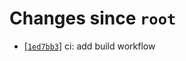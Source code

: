 <!-- Human-readable ref: root, ref: root -->
<!-- Date of ref: 2021-07-27 -->
# Changes since `root`

- \[[`1ed7bb3`](https://github.com/nearlySplat/qsh/commit/1ed7bb32417597268ad2b9811b085d05f35dfe71)\] ci: add build workflow
